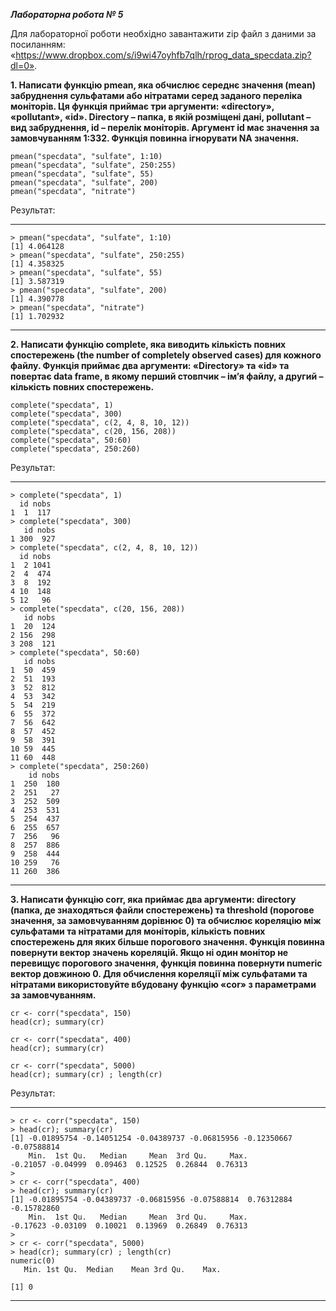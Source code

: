 ***Лабораторна робота № 5***

Для лабораторної роботи необхідно завантажити zip файл з даними за посиланням: «https://www.dropbox.com/s/i9wi47oyhfb7qlh/rprog_data_specdata.zip?dl=0».

**1. Написати функцію pmean, яка обчислює середнє значення (mean) забруднення сульфатами або нітратами серед заданого переліка моніторів. Ця функція приймає три аргументи: «directory», «pollutant», «id». Directory – папка, в якій розміщені дані, pollutant – вид забруднення, id – перелік моніторів. Аргумент id має значення за замовчуванням 1:332. Функція повинна ігнорувати NA значення.**

```
pmean("specdata", "sulfate", 1:10)
pmean("specdata", "sulfate", 250:255)
pmean("specdata", "sulfate", 55)
pmean("specdata", "sulfate", 200)
pmean("specdata", "nitrate")
```
Результат:
___
```
> pmean("specdata", "sulfate", 1:10)
[1] 4.064128
> pmean("specdata", "sulfate", 250:255)
[1] 4.358325
> pmean("specdata", "sulfate", 55)
[1] 3.587319
> pmean("specdata", "sulfate", 200)
[1] 4.390778
> pmean("specdata", "nitrate")
[1] 1.702932
```
___


**2. Написати функцію complete, яка виводить кількість повних спостережень (the number of completely observed cases) для кожного файлу. Функція приймає два аргументи: «Directory» та «id» та повертає data frame, в якому перший стовпчик – ім’я файлу, а другий – кількість повних спостережень.**
```
complete("specdata", 1)
complete("specdata", 300)
complete("specdata", c(2, 4, 8, 10, 12))
complete("specdata", c(20, 156, 208))
complete("specdata", 50:60)
complete("specdata", 250:260)
```
Результат:
___
```
> complete("specdata", 1)
  id nobs
1  1  117
> complete("specdata", 300)
   id nobs
1 300  927
> complete("specdata", c(2, 4, 8, 10, 12))
  id nobs
1  2 1041
2  4  474
3  8  192
4 10  148
5 12   96
> complete("specdata", c(20, 156, 208))
   id nobs
1  20  124
2 156  298
3 208  121
> complete("specdata", 50:60)
   id nobs
1  50  459
2  51  193
3  52  812
4  53  342
5  54  219
6  55  372
7  56  642
8  57  452
9  58  391
10 59  445
11 60  448
> complete("specdata", 250:260)
    id nobs
1  250  180
2  251   27
3  252  509
4  253  531
5  254  437
6  255  657
7  256   96
8  257  886
9  258  444
10 259   76
11 260  386
```
___

**3. Написати функцію corr, яка приймає два аргументи: directory (папка, де знаходяться файли спостережень) та threshold (порогове значення, за замовчуванням дорівнює 0) та обчислює кореляцію між сульфатами та нітратами для моніторів, кількість повних спостережень для яких більше порогового значення. Функція повинна повернути вектор значень кореляцій. Якщо ні один монітор не перевищує порогового значення, функція повинна повернути numeric вектор довжиною 0. Для обчислення кореляції між сульфатами та нітратами використовуйте вбудовану функцію
«cor» з параметрами за замовчуванням.**
```
cr <- corr("specdata", 150)
head(cr); summary(cr)

cr <- corr("specdata", 400)
head(cr); summary(cr)

cr <- corr("specdata", 5000)
head(cr); summary(cr) ; length(cr)
```
Результат:
___
```
> cr <- corr("specdata", 150)
> head(cr); summary(cr)
[1] -0.01895754 -0.14051254 -0.04389737 -0.06815956 -0.12350667 -0.07588814
    Min.  1st Qu.   Median     Mean  3rd Qu.     Max. 
-0.21057 -0.04999  0.09463  0.12525  0.26844  0.76313 
> 
> cr <- corr("specdata", 400)
> head(cr); summary(cr)
[1] -0.01895754 -0.04389737 -0.06815956 -0.07588814  0.76312884 -0.15782860
    Min.  1st Qu.   Median     Mean  3rd Qu.     Max. 
-0.17623 -0.03109  0.10021  0.13969  0.26849  0.76313 
> 
> cr <- corr("specdata", 5000)
> head(cr); summary(cr) ; length(cr)
numeric(0)
   Min. 1st Qu.  Median    Mean 3rd Qu.    Max. 
                                                
[1] 0
```
___
